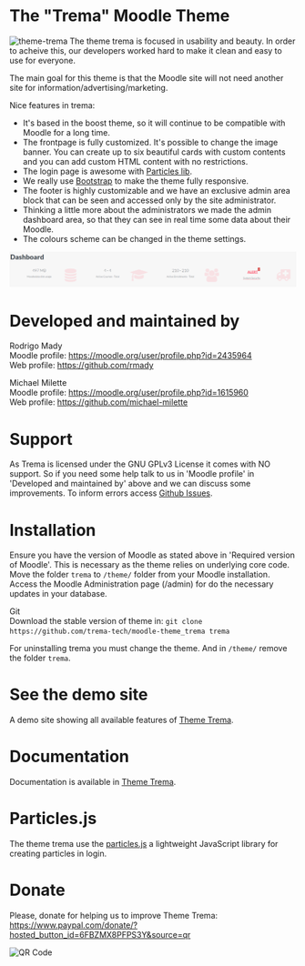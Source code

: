 The "Trema" Moodle Theme
============================
![theme-trema](https://user-images.githubusercontent.com/8494871/150807318-57548da5-ea15-45a3-98d9-170f8495b95b.gif)
The theme trema is focused in usability and beauty.
In order to acheive this, our developers worked hard to
make it clean and easy to use for everyone.

The main goal for this theme is that the Moodle site will not need
another site for information/advertising/marketing.

Nice features in trema:
 - It's based in the boost theme, so it will continue to be compatible with Moodle
 for a long time.
 - The frontpage is fully customized. It's possible to change the image
 banner. You can create up to six beautiful cards with custom contents and
 you can add custom HTML content with no restrictions.
 - The login page is awesome with [Particles lib](https://github.com/mmacheerpuppy/particles.js).
 - We really use [Bootstrap](https://getbootstrap.com/) to make the theme fully responsive.
 - The footer is highly customizable and we have an exclusive admin area
 block that can be seen and accessed only by the site administrator.
 - Thinking a little more about the administrators we made the admin
 dashboard area, so that they can see in real time some data about their Moodle.
  - The colours scheme can be changed in the theme settings.

![image1](pix/examples/admindashboard.png "Dashboard Admin Screenshot")


Developed and maintained by
===========================
Rodrigo Mady <br>
Moodle profile: https://moodle.org/user/profile.php?id=2435964 <br>
Web profile:    https://github.com/rmady <br>

Michael Milette <br>
Moodle profile: https://moodle.org/user/profile.php?id=1615960 <br>
Web profile:    https://github.com/michael-milette <br>

Support
=======
As Trema is licensed under the GNU GPLv3 License it comes with NO support. So if you need some help
 talk to us in 'Moodle profile' in 'Developed and maintained by' above and we can discuss some improvements.
To inform errors access [Github Issues](https://github.com/trema-tech/moodle-theme_trema/issues).

Installation
============
Ensure you have the version of Moodle as stated above in 'Required version of Moodle'. This is
necessary as the theme relies on underlying core code.
Move the folder `trema` to `/theme/` folder from your Moodle installation.
Access the Moodle Administration page (/admin) for do the necessary updates in your database.

Git<br>
Download the stable version of theme in:
`git clone https://github.com/trema-tech/moodle-theme_trema trema`

For uninstalling trema you must change the theme. And in `/theme/` remove the folder `trema`.

See the demo site
=======================
A demo site showing all available features of [Theme Trema](https://trema.tech).

Documentation
=============
Documentation is available in [Theme Trema](https://trema.tech).

Particles.js
============
The theme trema use the [particles.js](https://github.com/mmacheerpuppy/particles.js) a lightweight
JavaScript library for creating particles in login.

Donate
============
Please, donate for helping us to improve Theme Trema:
https://www.paypal.com/donate/?hosted_button_id=6FBZMX8PFPS3Y&source=qr

![QR Code](https://user-images.githubusercontent.com/8494871/150807066-84f999f6-5227-4dc7-9781-b949ed485a3a.png)
